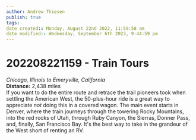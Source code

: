 ```yaml
---
author: Andrew Thiesen
publish: true 
tags:
date created:: Monday, August 22nd 2022, 11:59:58 am
date modified:: Wednesday, September 6th 2023, 9:44:59 pm
---
```

# 202208221159 - Train Tours

_Chicago, Illinois to Emeryville, California_  
**Distance:** 2,438 miles  
If you want to do the entire route and retrace the trail pioneers took when settling the American West, the 50-plus-hour ride is a great way to appreciate _not_ doing this in a covered wagon. The main event starts in Denver, where the train journeys through the towering Rocky Mountains, into the red rocks of Utah, through Ruby Canyon, the Sierras, Donner Pass, and, finally, San Francisco Bay. It's the best way to take in the grandeur of the West short of renting an RV.
